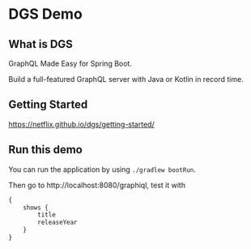 # DGS Demo

## What is DGS

GraphQL Made Easy for Spring Boot.

Build a full-featured GraphQL server with Java or Kotlin in record time.

## Getting Started

https://netflix.github.io/dgs/getting-started/

## Run this demo

You can run the application by using `./gradlew bootRun`.

Then go to http://localhost:8080/graphiql, test it with

``` graphql
{
    shows {
        title
        releaseYear
    }
}
```

